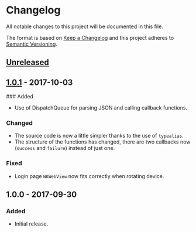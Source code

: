 # Changelog
All notable changes to this project will be documented in this file.

The format is based on [Keep a Changelog](http://keepachangelog.com/en/1.0.0/)
and this project adheres to [Semantic Versioning](http://semver.org/spec/v2.0.0.html).

## [Unreleased]

## [1.0.1] - 2017-10-03
### Added
- Use of DispatchQueue for parsing JSON and calling callback functions.
### Changed
- The source code is now a little simpler thanks to the use of `typealias`.
- The structure of the functions has changed, there are two callbacks now (`success` and `failure`) instead of just one.
### Fixed
- Login page `WKWebView` now fits correctly when rotating device.

## 1.0.0 - 2017-09-30
### Added
- Initial release.

[Unreleased]: https://github.com/AnderGoig/SwiftInstagram/compare/v1.0.1...HEAD
[1.0.1]: https://github.com/AnderGoig/SwiftInstagram/compare/v1.0.0...v1.0.1
